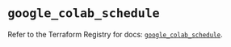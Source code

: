 # `google_colab_schedule`

Refer to the Terraform Registry for docs: [`google_colab_schedule`](https://registry.terraform.io/providers/hashicorp/google/6.38.0/docs/resources/colab_schedule).
